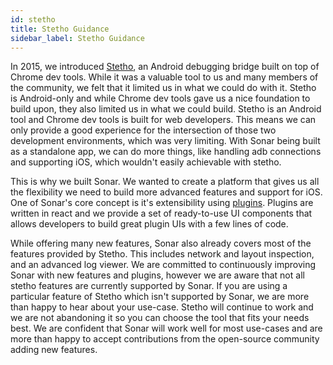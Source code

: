 ```yaml
---
id: stetho
title: Stetho Guidance
sidebar_label: Stetho Guidance
---
```


In 2015, we introduced [Stetho](http://facebook.github.io/stetho/), an Android debugging bridge built on top of Chrome dev tools. While it was a valuable tool to us and many members of the community, we felt that it limited us in what we could do with it. Stetho is Android-only and while Chrome dev tools gave us a nice foundation to build upon, they also limited us in what we could build. Stetho is an Android tool and Chrome dev tools is built for web developers. This means we can only provide a good experience for the intersection of those two development environments, which was very limiting. With Sonar being built as a standalone app, we can do more things, like handling adb connections and supporting iOS, which wouldn't easily achievable with stetho.

This is why we built Sonar. We wanted to create a platform that gives us all the flexibility we need to build more advanced features and support for iOS. One of Sonar's core concept is it's extensibility using [plugins](create-plugin.md). Plugins are written in react and we provide a set of ready-to-use UI components that allows developers to build great plugin UIs with a few lines of code.

While offering many new features, Sonar also already covers most of the features provided by Stetho. This includes network and layout inspection, and an advanced log viewer. We are committed to continuously improving Sonar with new features and plugins, however we are aware that not all stetho features are currently supported by Sonar. If you are using a particular feature of Stetho which isn't supported by Sonar, we are more than happy to hear about your use-case. Stetho will continue to work and we are not abandoning it so you can choose the tool that fits your needs best. We are confident that Sonar will work well for most use-cases and are more than happy to accept contributions from the open-source community adding new features.
